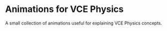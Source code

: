 # Animations for VCE Physics

A small collection of animations useful for explaining VCE Physics concepts.
